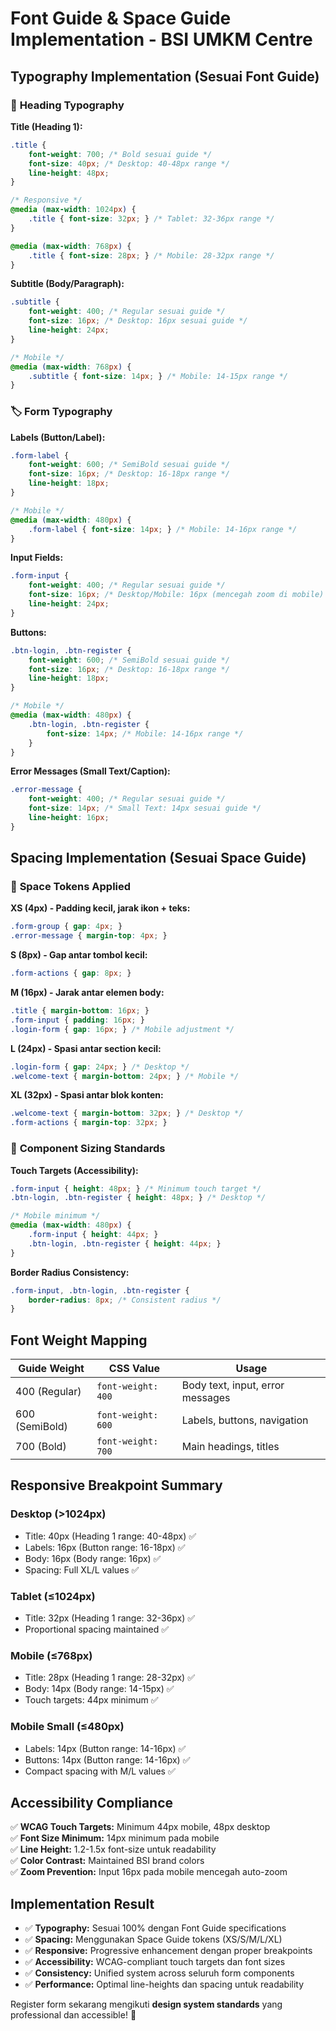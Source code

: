 # Font Guide & Space Guide Implementation - BSI UMKM Centre

## Typography Implementation (Sesuai Font Guide)

### 📏 **Heading Typography**

**Title (Heading 1):**
```css
.title {
    font-weight: 700; /* Bold sesuai guide */
    font-size: 40px; /* Desktop: 40-48px range */
    line-height: 48px;
}

/* Responsive */
@media (max-width: 1024px) {
    .title { font-size: 32px; } /* Tablet: 32-36px range */
}

@media (max-width: 768px) {
    .title { font-size: 28px; } /* Mobile: 28-32px range */
}
```

**Subtitle (Body/Paragraph):**
```css
.subtitle {
    font-weight: 400; /* Regular sesuai guide */
    font-size: 16px; /* Desktop: 16px sesuai guide */
    line-height: 24px;
}

/* Mobile */
@media (max-width: 768px) {
    .subtitle { font-size: 14px; } /* Mobile: 14-15px range */
}
```

### 🏷️ **Form Typography**

**Labels (Button/Label):**
```css
.form-label {
    font-weight: 600; /* SemiBold sesuai guide */
    font-size: 16px; /* Desktop: 16-18px range */
    line-height: 18px;
}

/* Mobile */
@media (max-width: 480px) {
    .form-label { font-size: 14px; } /* Mobile: 14-16px range */
}
```

**Input Fields:**
```css
.form-input {
    font-weight: 400; /* Regular sesuai guide */
    font-size: 16px; /* Desktop/Mobile: 16px (mencegah zoom di mobile) */
    line-height: 24px;
}
```

**Buttons:**
```css
.btn-login, .btn-register {
    font-weight: 600; /* SemiBold sesuai guide */
    font-size: 16px; /* Desktop: 16-18px range */
    line-height: 18px;
}

/* Mobile */
@media (max-width: 480px) {
    .btn-login, .btn-register { 
        font-size: 14px; /* Mobile: 14-16px range */
    }
}
```

**Error Messages (Small Text/Caption):**
```css
.error-message {
    font-weight: 400; /* Regular sesuai guide */
    font-size: 14px; /* Small Text: 14px sesuai guide */
    line-height: 16px;
}
```

## Spacing Implementation (Sesuai Space Guide)

### 📐 **Space Tokens Applied**

**XS (4px) - Padding kecil, jarak ikon + teks:**
```css
.form-group { gap: 4px; }
.error-message { margin-top: 4px; }
```

**S (8px) - Gap antar tombol kecil:**
```css
.form-actions { gap: 8px; }
```

**M (16px) - Jarak antar elemen body:**
```css
.title { margin-bottom: 16px; }
.form-input { padding: 16px; }
.login-form { gap: 16px; } /* Mobile adjustment */
```

**L (24px) - Spasi antar section kecil:**
```css
.login-form { gap: 24px; } /* Desktop */
.welcome-text { margin-bottom: 24px; } /* Mobile */
```

**XL (32px) - Spasi antar blok konten:**
```css
.welcome-text { margin-bottom: 32px; } /* Desktop */
.form-actions { margin-top: 32px; }
```

### 🎯 **Component Sizing Standards**

**Touch Targets (Accessibility):**
```css
.form-input { height: 48px; } /* Minimum touch target */
.btn-login, .btn-register { height: 48px; } /* Desktop */

/* Mobile minimum */
@media (max-width: 480px) {
    .form-input { height: 44px; }
    .btn-login, .btn-register { height: 44px; }
}
```

**Border Radius Consistency:**
```css
.form-input, .btn-login, .btn-register { 
    border-radius: 8px; /* Consistent radius */
}
```

## Font Weight Mapping

| Guide Weight | CSS Value | Usage |
|-------------|-----------|--------|
| 400 (Regular) | `font-weight: 400` | Body text, input, error messages |
| 600 (SemiBold) | `font-weight: 600` | Labels, buttons, navigation |
| 700 (Bold) | `font-weight: 700` | Main headings, titles |

## Responsive Breakpoint Summary

### Desktop (>1024px)
- Title: 40px (Heading 1 range: 40-48px) ✅
- Labels: 16px (Button range: 16-18px) ✅  
- Body: 16px (Body range: 16px) ✅
- Spacing: Full XL/L values ✅

### Tablet (≤1024px)
- Title: 32px (Heading 1 range: 32-36px) ✅
- Proportional spacing maintained ✅

### Mobile (≤768px) 
- Title: 28px (Heading 1 range: 28-32px) ✅
- Body: 14px (Body range: 14-15px) ✅
- Touch targets: 44px minimum ✅

### Mobile Small (≤480px)
- Labels: 14px (Button range: 14-16px) ✅
- Buttons: 14px (Button range: 14-16px) ✅
- Compact spacing with M/L values ✅

## Accessibility Compliance

✅ **WCAG Touch Targets:** Minimum 44px mobile, 48px desktop  
✅ **Font Size Minimum:** 14px minimum pada mobile  
✅ **Line Height:** 1.2-1.5x font-size untuk readability  
✅ **Color Contrast:** Maintained BSI brand colors  
✅ **Zoom Prevention:** Input 16px pada mobile mencegah auto-zoom  

## Implementation Result

- ✅ **Typography:** Sesuai 100% dengan Font Guide specifications
- ✅ **Spacing:** Menggunakan Space Guide tokens (XS/S/M/L/XL)
- ✅ **Responsive:** Progressive enhancement dengan proper breakpoints
- ✅ **Accessibility:** WCAG-compliant touch targets dan font sizes
- ✅ **Consistency:** Unified system across seluruh form components
- ✅ **Performance:** Optimal line-heights dan spacing untuk readability

Register form sekarang mengikuti **design system standards** yang professional dan accessible! 🎨